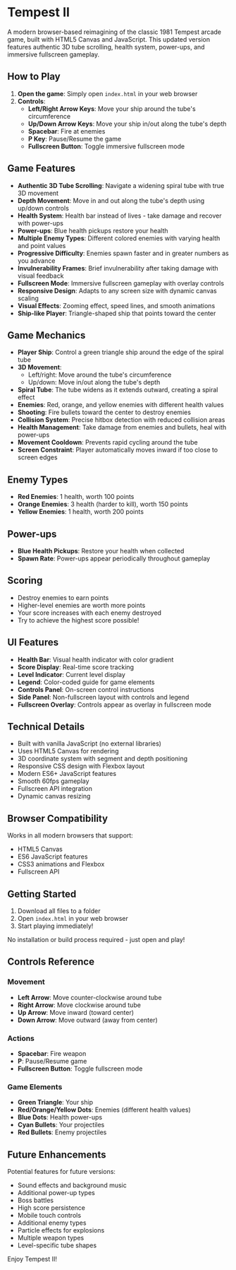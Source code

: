 # Tempest II

A modern browser-based reimagining of the classic 1981 Tempest arcade game, built with HTML5 Canvas and JavaScript. This updated version features authentic 3D tube scrolling, health system, power-ups, and immersive fullscreen gameplay.

## How to Play

1. **Open the game**: Simply open `index.html` in your web browser
2. **Controls**:
   - **Left/Right Arrow Keys**: Move your ship around the tube's circumference
   - **Up/Down Arrow Keys**: Move your ship in/out along the tube's depth
   - **Spacebar**: Fire at enemies
   - **P Key**: Pause/Resume the game
   - **Fullscreen Button**: Toggle immersive fullscreen mode

## Game Features

- **Authentic 3D Tube Scrolling**: Navigate a widening spiral tube with true 3D movement
- **Depth Movement**: Move in and out along the tube's depth using up/down controls
- **Health System**: Health bar instead of lives - take damage and recover with power-ups
- **Power-ups**: Blue health pickups restore your health
- **Multiple Enemy Types**: Different colored enemies with varying health and point values
- **Progressive Difficulty**: Enemies spawn faster and in greater numbers as you advance
- **Invulnerability Frames**: Brief invulnerability after taking damage with visual feedback
- **Fullscreen Mode**: Immersive fullscreen gameplay with overlay controls
- **Responsive Design**: Adapts to any screen size with dynamic canvas scaling
- **Visual Effects**: Zooming effect, speed lines, and smooth animations
- **Ship-like Player**: Triangle-shaped ship that points toward the center

## Game Mechanics

- **Player Ship**: Control a green triangle ship around the edge of the spiral tube
- **3D Movement**: 
  - Left/right: Move around the tube's circumference
  - Up/down: Move in/out along the tube's depth
- **Spiral Tube**: The tube widens as it extends outward, creating a spiral effect
- **Enemies**: Red, orange, and yellow enemies with different health values
- **Shooting**: Fire bullets toward the center to destroy enemies
- **Collision System**: Precise hitbox detection with reduced collision areas
- **Health Management**: Take damage from enemies and bullets, heal with power-ups
- **Movement Cooldown**: Prevents rapid cycling around the tube
- **Screen Constraint**: Player automatically moves inward if too close to screen edges

## Enemy Types

- **Red Enemies**: 1 health, worth 100 points
- **Orange Enemies**: 3 health (harder to kill), worth 150 points  
- **Yellow Enemies**: 1 health, worth 200 points

## Power-ups

- **Blue Health Pickups**: Restore your health when collected
- **Spawn Rate**: Power-ups appear periodically throughout gameplay

## Scoring

- Destroy enemies to earn points
- Higher-level enemies are worth more points
- Your score increases with each enemy destroyed
- Try to achieve the highest score possible!

## UI Features

- **Health Bar**: Visual health indicator with color gradient
- **Score Display**: Real-time score tracking
- **Level Indicator**: Current level display
- **Legend**: Color-coded guide for game elements
- **Controls Panel**: On-screen control instructions
- **Side Panel**: Non-fullscreen layout with controls and legend
- **Fullscreen Overlay**: Controls appear as overlay in fullscreen mode

## Technical Details

- Built with vanilla JavaScript (no external libraries)
- Uses HTML5 Canvas for rendering
- 3D coordinate system with segment and depth positioning
- Responsive CSS design with Flexbox layout
- Modern ES6+ JavaScript features
- Smooth 60fps gameplay
- Fullscreen API integration
- Dynamic canvas resizing

## Browser Compatibility

Works in all modern browsers that support:
- HTML5 Canvas
- ES6 JavaScript features
- CSS3 animations and Flexbox
- Fullscreen API

## Getting Started

1. Download all files to a folder
2. Open `index.html` in your web browser
3. Start playing immediately!

No installation or build process required - just open and play!

## Controls Reference

### Movement
- **Left Arrow**: Move counter-clockwise around tube
- **Right Arrow**: Move clockwise around tube
- **Up Arrow**: Move inward (toward center)
- **Down Arrow**: Move outward (away from center)

### Actions
- **Spacebar**: Fire weapon
- **P**: Pause/Resume game
- **Fullscreen Button**: Toggle fullscreen mode

### Game Elements
- **Green Triangle**: Your ship
- **Red/Orange/Yellow Dots**: Enemies (different health values)
- **Blue Dots**: Health power-ups
- **Cyan Bullets**: Your projectiles
- **Red Bullets**: Enemy projectiles

## Future Enhancements

Potential features for future versions:
- Sound effects and background music
- Additional power-up types
- Boss battles
- High score persistence
- Mobile touch controls
- Additional enemy types
- Particle effects for explosions
- Multiple weapon types
- Level-specific tube shapes

Enjoy Tempest II!
